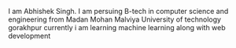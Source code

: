 I am Abhishek Singh.
I am persuing B-tech in computer science and engineering from Madan Mohan Malviya University of technology gorakhpur
currently i am learning machine learning along with web development
